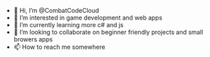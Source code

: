 - 👋 Hi, I’m @CombatCodeCloud
- 👀 I’m interested in game development and web apps
- 🌱 I’m currently learning more c# and js
- 💞️ I’m looking to collaborate on beginner friendly projects and small browers apps
- 📫 How to reach me somewhere

<!---
CombatCodeCloud/CombatCodeCloud is a ✨ special ✨ repository because its `README.md` (this file) appears on your GitHub profile.
You can click the Preview link to take a look at your changes.
--->
